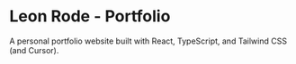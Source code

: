 # Leon Rode - Portfolio

A personal portfolio website built with React, TypeScript, and Tailwind CSS (and Cursor).